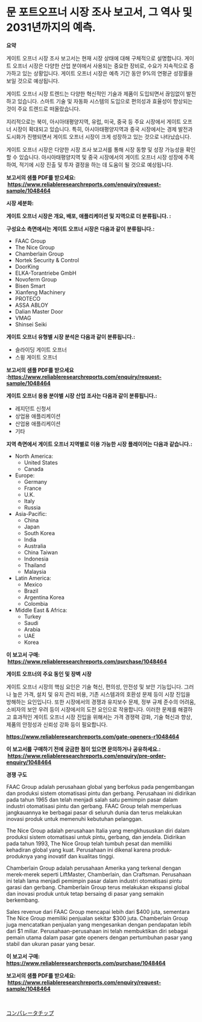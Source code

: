 <p><h1>문 포트오프너 시장 조사 보고서, 그 역사 및 2031년까지의 예측.</h1></p><p><strong>요약</strong></p>
<p><p>게이트 오프너 시장 조사 보고서는 현재 시장 상태에 대해 구체적으로 설명합니다. 게이트 오프너 시장은 다양한 산업 분야에서 사용되는 중요한 장비로, 수요가 지속적으로 증가하고 있는 상황입니다. 게이트 오프너 시장은 예측 기간 동안 9%의 연평균 성장률을 보일 것으로 예상됩니다.</p><p>게이트 오프너 시장 트렌드는 다양한 혁신적인 기술과 제품이 도입되면서 끊임없이 발전하고 있습니다. 스마트 기술 및 자동화 시스템의 도입으로 편의성과 효율성이 향상되는 것이 주요 트렌드로 떠올랐습니다.</p><p>지리적으로는 북미, 아시아태평양지역, 유럽, 미국, 중국 등 주요 시장에서 게이트 오프너 시장이 확대되고 있습니다. 특히, 아시아태평양지역과 중국 시장에서는 경제 발전과 도시화가 진행되면서 게이트 오프너 시장이 크게 성장하고 있는 것으로 나타났습니다.</p><p>게이트 오프너 시장은 다양한 시장 조사 보고서를 통해 시장 동향 및 성장 가능성을 확인할 수 있습니다. 아시아태평양지역 및 중국 시장에서의 게이트 오프너 시장 성장에 주목하여, 적기에 시장 진출 및 투자 결정을 하는 데 도움이 될 것으로 예상됩니다.</p></p>
<p><strong>보고서의 샘플 PDF를 받으세요: &nbsp;<a href="https://www.reliableresearchreports.com/enquiry/request-sample/1048464">https://www.reliableresearchreports.com/enquiry/request-sample/1048464</a></strong></p>
<p><strong>시장 세분화:</strong></p>
<p><strong> 게이트 오프너 시장은 개요, 배포, 애플리케이션 및 지역으로 더 분류됩니다. :</strong></p>
<p><strong>구성요소 측면에서는 게이트 오프너 시장은 다음과 같이 분류됩니다.:</strong></p>
<p><ul><li>FAAC Group</li><li>The Nice Group</li><li>Chamberlain Group</li><li>Nortek Security & Control</li><li>DoorKing</li><li>ELKA-Torantriebe GmbH</li><li>Novoferm Group</li><li>Bisen Smart</li><li>Xianfeng Machinery</li><li>PROTECO</li><li>ASSA ABLOY</li><li>Dalian Master Door</li><li>VMAG</li><li>Shinsei Seiki</li></ul></p>
<p><strong> 게이트 오프너 유형별 시장 분석은 다음과 같이 분류됩니다.:</strong></p>
<p><ul><li>슬라이딩 게이트 오프너</li><li>스윙 게이트 오프너</li></ul></p>
<p><strong>보고서의 샘플 PDF를 받으세요 :<a href="https://www.reliableresearchreports.com/enquiry/request-sample/1048464">https://www.reliableresearchreports.com/enquiry/request-sample/1048464</a></strong></p>
<p><strong> 게이트 오프너 응용 분야별 시장 산업 조사는 다음과 같이 분류됩니다.:</strong></p>
<p><ul><li>레지던트 신청서</li><li>상업용 애플리케이션</li><li>산업용 애플리케이션</li><li>기타</li></ul></p>
<p><strong>지역 측면에서 게이트 오프너 지역별로 이용 가능한 시장 플레이어는 다음과 같습니다.:</strong></p>
<p><ul>
    <li>
        North America:
        <ul>
            <li>United States</li>
            <li>Canada</li>
        </ul>
    </li>
    <li>
        Europe:
        <ul>
            <li>Germany</li>
            <li>France</li>
            <li>U.K.</li>
            <li>Italy</li>
            <li>Russia</li>
        </ul>
    </li>
    <li>
        Asia-Pacific:
        <ul>
            <li>China</li>
            <li>Japan</li>
            <li>South Korea</li>
            <li>India</li>
            <li>Australia</li>
            <li>China Taiwan</li>
            <li>Indonesia</li>
            <li>Thailand</li>
            <li>Malaysia</li>
        </ul>
    </li>
    <li>
        Latin America:
        <ul>
            <li>Mexico</li>
            <li>Brazil</li>
            <li>Argentina Korea</li>
            <li>Colombia</li>
        </ul>
    </li>
    <li>
        Middle East & Africa:
        <ul>
            <li>Turkey</li>
            <li>Saudi</li>
            <li>Arabia</li>
            <li>UAE</li>
            <li>Korea</li>
        </ul>
    </li>
    </ul></p>
<p><strong>이 보고서 구매: &nbsp;<a href="https://www.reliableresearchreports.com/purchase/1048464">https://www.reliableresearchreports.com/purchase/1048464</a></strong></p>
<p><strong>게이트 오프너의 주요 동인 및 장벽 시장</strong></p>
<p><p>게이트 오프너 시장의 핵심 요인은 기술 혁신, 편의성, 안전성 및 보안 기능입니다. 그러나 높은 가격, 설치 및 유지 관리 비용, 기존 시스템과의 호환성 문제 등이 시장 진입을 방해하는 요인입니다. 또한 시장에서의 경쟁과 유지보수 문제, 정부 규제 준수의 어려움, 소비자의 보안 우려 등이 시장에서의 도전 요인으로 작용합니다. 이러한 문제를 해결하고 효과적인 게이트 오프너 시장 진입을 위해서는 가격 경쟁력 강화, 기술 혁신과 향상, 제품의 안정성과 신뢰성 강화 등이 필요합니다.</p></p>
<p><strong><a href="https://www.reliableresearchreports.com/gate-openers-r1048464">https://www.reliableresearchreports.com/gate-openers-r1048464</a></strong></p>
<p><strong>이 보고서를 구매하기 전에 궁금한 점이 있으면 문의하거나 공유하세요.: &nbsp;<a href="https://www.reliableresearchreports.com/enquiry/pre-order-enquiry/1048464">https://www.reliableresearchreports.com/enquiry/pre-order-enquiry/1048464</a></strong></p>
<p><strong>경쟁 구도</strong></p>
<p><p>FAAC Group adalah perusahaan global yang berfokus pada pengembangan dan produksi sistem otomatisasi pintu dan gerbang. Perusahaan ini didirikan pada tahun 1965 dan telah menjadi salah satu pemimpin pasar dalam industri otomatisasi pintu dan gerbang. FAAC Group telah memperluas jangkauannya ke berbagai pasar di seluruh dunia dan terus melakukan inovasi produk untuk memenuhi kebutuhan pelanggan.</p><p>The Nice Group adalah perusahaan Italia yang mengkhususkan diri dalam produksi sistem otomatisasi untuk pintu, gerbang, dan jendela. Didirikan pada tahun 1993, The Nice Group telah tumbuh pesat dan memiliki kehadiran global yang kuat. Perusahaan ini dikenal karena produk-produknya yang inovatif dan kualitas tinggi.</p><p>Chamberlain Group adalah perusahaan Amerika yang terkenal dengan merek-merek seperti LiftMaster, Chamberlain, dan Craftsman. Perusahaan ini telah lama menjadi pemimpin pasar dalam industri otomatisasi pintu garasi dan gerbang. Chamberlain Group terus melakukan ekspansi global dan inovasi produk untuk tetap bersaing di pasar yang semakin berkembang.</p><p>Sales revenue dari FAAC Group mencapai lebih dari $400 juta, sementara The Nice Group memiliki penjualan sekitar $300 juta. Chamberlain Group juga mencatatkan penjualan yang mengesankan dengan pendapatan lebih dari $1 miliar. Perusahaan-perusahaan ini telah membuktikan diri sebagai pemain utama dalam pasar gate openers dengan pertumbuhan pasar yang stabil dan ukuran pasar yang besar.</p></p>
<p><strong>이 보고서 구매: &nbsp; <a href="https://www.reliableresearchreports.com/purchase/1048464">https://www.reliableresearchreports.com/purchase/1048464</a></strong></p>
<p><strong>보고서의 샘플 PDF를 받으세요: &nbsp;<a href="https://www.reliableresearchreports.com/enquiry/request-sample/1048464">https://www.reliableresearchreports.com/enquiry/request-sample/1048464</a></strong><strong></strong></p>
<p>&nbsp;</p>
<p><p><a href="https://github.com/oafhukehf4709715/Market-Research-Report-List-1/blob/main/874272328213.md">コンパレータチップ</a></p></p>